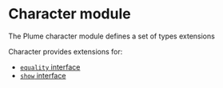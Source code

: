 # Character module

The Plume character module defines a set of types extensions

Character provides extensions for:

- [`equality` interface](../classes.md#equality-interface)
- [`show` interface](../classes.md#show-interface)